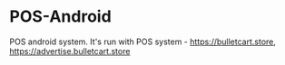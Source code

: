 # POS-Android
POS android system. It's run with POS system - https://bulletcart.store, https://advertise.bulletcart.store
